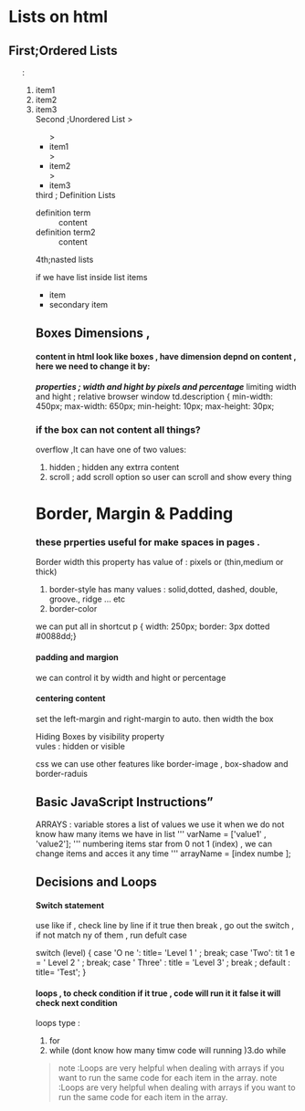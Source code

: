# Lists on html

## First;Ordered Lists
<ol> : 
<ol> 
<li> item1 </li>
<li> item2 </li>
<li> item3 </li

</ol>  
Second ;Unordered List
> <ul> 
><li> item1 </li>
><li> item2 </li>
><li> item3 </li>

</ul> 
third ; Definition Lists
 <dl> 
<dt> definition term </dt>
<dd> content  </dd>
<dt> definition term2 </dt>
<dd> content  </dd>

</dl>  

4th;nasted lists

if we have list inside list items 
 <ul>
<li>
item 
<li>
secondary item 
</li>

</li>
</ul>





## Boxes Dimensions  ,
#### content in html look like boxes , have dimension depnd on content , here we need to change it by:
***properties ; width and hight by pixels and percentage***
limiting width and hight ; relative browser window
 td.description {
min-width: 450px;
max-width: 650px;
min-height: 10px;
max-height: 30px;

### if the box can not content all things?

overflow ,It can have one of two values:
1. hidden ; hidden any extrra content 
2. scroll ; add scroll option so user can scroll and show every thing 







# Border, Margin & Padding

### these prperties useful for make spaces in pages . 

Border width this property has value of : pixels or (thin,medium or thick)

1. border-style 
has many values : solid,dotted, dashed, double, groove., ridge ... etc
2. border-color

we can put all in shortcut 
 p {
width: 250px;
border: 3px dotted #0088dd;} 


#### padding and margion
we can control it by width and hight or percentage 



#### centering content 

set the left-margin and right-margin to auto. then width the box 

Hiding Boxes by visibility property  
vules : hidden or visible

 css  we can use other features like 
 border-image , box-shadow and 
border-raduis






## Basic JavaScript Instructions”
ARRAYS : variable stores a list of values
we use it when we do not know haw many items we have in list 
''' varName = ['value1' , 'value2']; ''' 
numbering items star from 0 not 1 (index) ,
we can change items and acces it any time 
''' arrayName = [index numbe ];











## Decisions and Loops
#### Switch statement  
use like if , check line by line if it true then break , go out the switch , if not match ny of them , run defult case 

 switch (level) {
case 'O ne ':
title= 'Level 1 ' ;
break;
case 'Two':
tit 1 e = ' Level 2 ' ;
break;
case ' Three' :
title = 'Level 3' ;
break ;
default :
title= 'Test';
}  


#### loops , to check condition if it true , code will run it it false it will check next condition 
loops type :
1. for 
2. while (dont know how many timw code will running )3.do while 

> note :Loops are very helpful when
dealing with arrays if you want to
run the same code for each item
in the array.
note :Loops are very helpful when
dealing with arrays if you want to
run the same code for each item
in the array.
